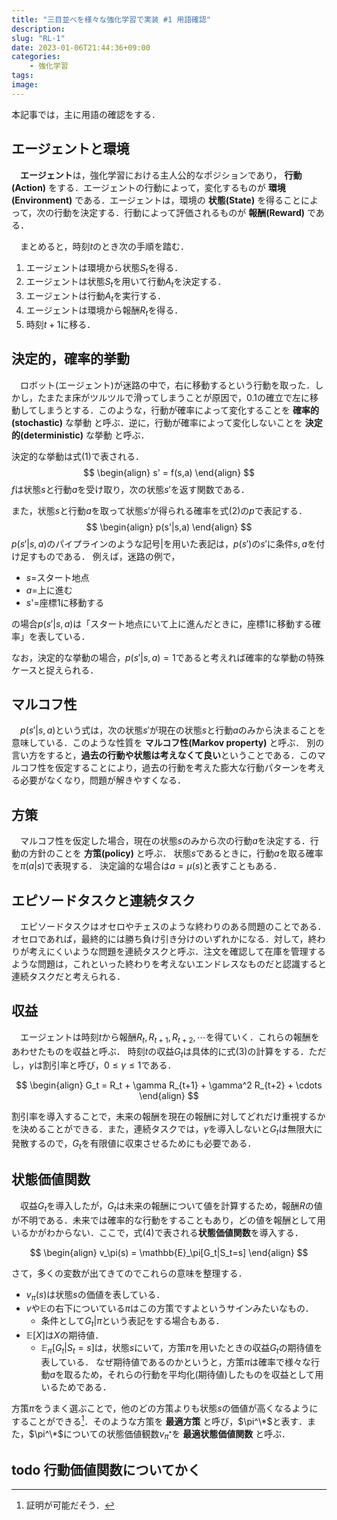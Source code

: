 ```yaml
---
title: "三目並べを様々な強化学習で実装 #1 用語確認"
description: 
slug: "RL-1"
date: 2023-01-06T21:44:36+09:00
categories:
    - 強化学習
tags:
image: 
---
```



本記事では，主に用語の確認をする．

## エージェントと環境
　**エージェント**は，強化学習における主人公的なポジションであり， **行動(Action)** をする．エージェントの行動によって，変化するものが **環境(Environment)** である．エージェントは，環境の **状態(State)** を得ることによって，次の行動を決定する．行動によって評価されるものが **報酬(Reward)** である．

　まとめると，時刻$t$のとき次の手順を踏む．
1. エージェントは環境から状態$S_t$を得る．
2. エージェントは状態$S_t$を用いて行動$A_t$を決定する．
3. エージェントは行動$A_t$を実行する．
4. エージェントは環境から報酬$R_t$を得る．
5. 時刻$t+1$に移る．


## 決定的，確率的挙動
　ロボット(エージェント)が迷路の中で，右に移動するという行動を取った．しかし，たまたま床がツルツルで滑ってしまうことが原因で，$0.1$の確立で左に移動してしまうとする．このような，行動が確率によって変化することを **確率的(stochastic)** な挙動 と呼ぶ．逆に，行動が確率によって変化しないことを **決定的(deterministic)** な挙動 と呼ぶ．

決定的な挙動は式($1$)で表される．
$$
\begin{align}
s' = f(s,a)
\end{align}
$$
$f$は状態$s$と行動$a$を受け取り，次の状態$s'$を返す関数である．

また，状態$s$と行動$a$を取って状態$s'$が得られる確率を式($2$)の$p$で表記する．
$$
\begin{align}
p(s'|s,a)
\end{align}
$$
$p(s'|s,a)$のパイプラインのような記号$|$を用いた表記は，$p(s')$の$s'$に条件$s,a$を付け足すものである．
例えば，迷路の例で，
- $s$=スタート地点
- $a$=上に進む
- $s$'=座標1に移動する

の場合$p(s'|s,a)$は「スタート地点にいて上に進んだときに，座標1に移動する確率」を表している．

なお，決定的な挙動の場合，$p(s'|s,a)=1$であると考えれば確率的な挙動の特殊ケースと捉えられる．

## マルコフ性
　$p(s'|s,a)$という式は，次の状態$s'$が現在の状態$s$と行動$a$のみから決まることを意味している．このような性質を **マルコフ性(Markov property)** と呼ぶ．
別の言い方をすると，**過去の行動や状態は考えなくて良い**ということである．このマルコフ性を仮定することにより，過去の行動を考えた膨大な行動パターンを考える必要がなくなり，問題が解きやすくなる．

## 方策
　マルコフ性を仮定した場合，現在の状態$s$のみから次の行動$a$を決定する．行動の方針のことを **方策(policy)** と呼ぶ．
状態$s$であるときに，行動$a$を取る確率を$\pi(a|s)$で表現する．
決定論的な場合は$a=\mu(s)$と表すこともある．

## エピソードタスクと連続タスク
　エピソードタスクはオセロやチェスのような終わりのある問題のことである．オセロであれば，最終的には勝ち負け引き分けのいずれかになる．対して，終わりが考えにくいような問題を連続タスクと呼ぶ．注文を確認して在庫を管理するような問題は，これといった終わりを考えないエンドレスなものだと認識すると連続タスクだと考えられる．

## 収益
　エージェントは時刻$t$から報酬$R_t,R_{t+1},R_{t+2},\cdots$を得ていく．これらの報酬をあわせたものを収益と呼ぶ．
時刻$t$の収益$G_t$は具体的に式($3$)の計算をする．ただし，$\gamma$は割引率と呼び，$0\leq \gamma \leq 1$である．

$$
\begin{align}
G_t = R_t + \gamma R_{t+1} + \gamma^2 R_{t+2} + \cdots
\end{align}
$$

割引率を導入することで，未来の報酬を現在の報酬に対してどれだけ重視するかを決めることができる．また，連続タスクでは，$\gamma$を導入しないと$G_t$は無限大に発散するので，$G_t$を有限値に収束させるためにも必要である．

## 状態価値関数
　収益$G_t$を導入したが，$G_t$は未来の報酬について値を計算するため，報酬$R$の値が不明である．未来では確率的な行動をすることもあり，どの値を報酬として用いるかがわからない．ここで，式($4$)で表される**状態価値関数**を導入する．

$$
\begin{align}
v_\pi(s) = \mathbb{E}_\pi[G_t|S_t=s]
\end{align}
$$

さて，多くの変数が出てきてのでこれらの意味を整理する．
- $v_\pi(s)$は状態$s$の価値を表している．
- $v$や$\mathbb{E}$の右下についている$\pi$はこの方策ですよというサインみたいなもの．
    - 条件として$G_t|\pi$という表記をする場合もある．
- $\mathbb{E} [ X ]$は$X$の期待値．
    - $\mathbb{E}_\pi[G_t|S_t=s]$は，状態$s$にいて，方策$\pi$を用いたときの収益$G_t$の期待値を表している． なぜ期待値であるのかというと，方策$\pi$は確率で様々な行動$a$を取るため，それらの行動を平均化(期待値)したものを収益として用いるためである．

方策$\pi$をうまく選ぶことで，他のどの方策よりも状態$s$の価値が高くなるようにすることができる[^1]．そのような方策を **最適方策** と呼び，$\pi^\*$と表す．また，$\pi^\*$についての状態価値観数$v_{\pi^*}$を **最適状態価値関数** と呼ぶ．

[^1]:証明が可能だそう．

## todo 行動価値関数についてかく

